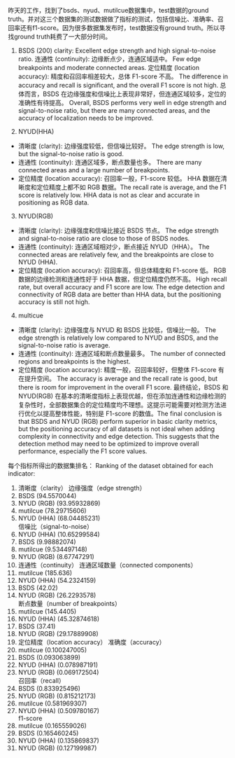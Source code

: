 昨天的工作，找到了bsds、nyud、mutilcue数据集中，test数据的ground truth。并对这三个数据集的测试数据做了指标的测试，包括信噪比、准确率、召回率还有f1-score。因为很多数据集发布时，test数据没有ground truth。所以寻找ground truth耗费了一大部分时间。


1. BSDS (200) 
clarity: Excellent edge strength and high signal-to-noise ratio.
连通性 (continuity): 边缘断点少，连通区域适中。 Few edge breakpoints and moderate connected areas.
定位精度 (location accuracy): 精度和召回率相差较大，总体 F1-score 不高。  The difference in accuracy and recall is significant, and the overall F1 score is not high.
总体而言，BSDS 在边缘强度和信噪比上表现非常好，但连通区域较多，定位的准确性有待提高。
Overall, BSDS performs very well in edge strength and signal-to-noise ratio, but there are many connected areas, and the accuracy of localization needs to be improved.
  
2. NYUD(HHA) 
- 清晰度 (clarity): 边缘强度较低，但信噪比较好。 The edge strength is low, but the signal-to-noise ratio is good.
- 连通性 (continuity): 连通区域多，断点数量也多。 There are many connected areas and a large number of breakpoints.
- 定位精度 (location accuracy): 召回率一般，F1-score 较低。  HHA 数据在清晰度和定位精度上都不如 RGB 数据。The recall rate is average, and the F1 score is relatively low. HHA data is not as clear and accurate in positioning as RGB data.

3. NYUD(RGB) 
- 清晰度 (clarity): 边缘强度和信噪比接近 BSDS 节点。 The edge strength and signal-to-noise ratio are close to those of BSDS nodes.
- 连通性 (continuity): 连通区域相对少，断点接近 NYUD（HHA）。 The connected areas are relatively few, and the breakpoints are close to NYUD (HHA).
- 定位精度 (location accuracy): 召回率高，但总体精度和 F1-score 低。  RGB 数据的边缘检测和连通性好于 HHA 数据，但定位精度仍然不高。  High recall rate, but overall accuracy and F1 score are low. The edge detection and connectivity of RGB data are better than HHA data, but the positioning accuracy is still not high.

4. multicue 
- 清晰度 (clarity): 边缘强度与 NYUD 和 BSDS 比较低，信噪比一般。 The edge strength is relatively low compared to NYUD and BSDS, and the signal-to-noise ratio is average.
- 连通性 (continuity): 连通区域和断点数量最多。 The number of connected regions and breakpoints is the highest.
- 定位精度 (location accuracy): 精度一般，召回率较好，但整体 F1-score 有在提升空间。  The accuracy is average and the recall rate is good, but there is room for improvement in the overall F1 score.
最终结论，BSDS 和 NYUD(RGB) 在基本的清晰度指标上表现优越，但在添加连通性和边缘检测的复杂性时，全部数据集合的定位精度均不理想。这提示可能需要对检测方法进行优化以提高整体性能，特别是 F1-score 的数值。The final conclusion is that BSDS and NYUD (RGB) perform superior in basic clarity metrics, but the positioning accuracy of all datasets is not ideal when adding complexity in connectivity and edge detection. This suggests that the detection method may need to be optimized to improve overall performance, especially the F1 score values.

每个指标所得出的数据集排名：  Ranking of the dataset obtained for each indicator:
1. 清晰度（clarity） 
  边缘强度（edge strength） 
  1. BSDS (94.5570044) 
  2. NYUD (RGB) (93.95932869) 
  3. mutilcue (78.29715606) 
  4. NYUD (HHA) (68.04485231)  
  信噪比（signal-to-noise） 
  1. NYUD (HHA) (10.65299584) 
  2. BSDS (9.98882074) 
  3. mutilcue (9.534497148) 
  4. NYUD (RGB) (8.67747291)  
2. 连通性（continuity） 
  连通区域数量（connected components） 
  1. mutilcue (185.636) 
  2. NYUD (HHA) (54.2324159) 
  3. BSDS (42.02) 
  4. NYUD (RGB) (26.2293578)  
  断点数量（number of breakpoints） 
  1. mutilcue (145.4405) 
  2. NYUD (HHA) (45.32874618) 
  3. BSDS (37.41) 
  4. NYUD (RGB) (29.17889908)  
3. 定位精度（location accuracy） 
  准确度（accuracy） 
  1. mutilcue (0.100247005) 
  2. BSDS (0.093063899) 
  3. NYUD (HHA) (0.078987191) 
  4. NYUD (RGB) (0.069172504)  
  召回率（recall） 
  1. BSDS (0.833925496) 
  2. NYUD (RGB) (0.815212173) 
  3. mutilcue (0.581969307) 
  4. NYUD (HHA) (0.509780167)  
  f1-score 
  1. mutilcue (0.165559026) 
  2. BSDS (0.165460245) 
  3. NYUD (HHA) (0.135869837) 
  4. NYUD (RGB) (0.127199987)
